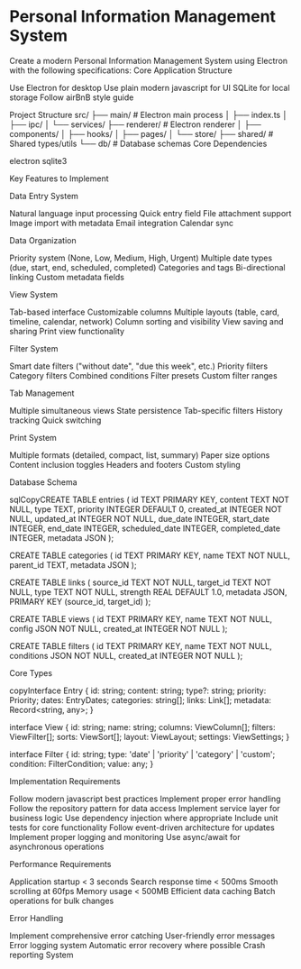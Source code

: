 # Personal Information Management System

Create a modern Personal Information Management System using Electron with the following specifications:
Core Application Structure

Use Electron for desktop
Use plain modern javascript for UI
SQLite for local storage
Follow airBnB style guide

Project Structure
src/
├── main/               # Electron main process
│   ├── index.ts
│   ├── ipc/
│   └── services/
├── renderer/          # Electron renderer
│   ├── components/
│   ├── hooks/
│   ├── pages/
│   └── store/
├── shared/           # Shared types/utils
└── db/              # Database schemas
Core Dependencies

electron
sqlite3

Key Features to Implement

Data Entry System

Natural language input processing
Quick entry field
File attachment support
Image import with metadata
Email integration
Calendar sync

Data Organization

Priority system (None, Low, Medium, High, Urgent)
Multiple date types (due, start, end, scheduled, completed)
Categories and tags
Bi-directional linking
Custom metadata fields

View System

Tab-based interface
Customizable columns
Multiple layouts (table, card, timeline, calendar, network)
Column sorting and visibility
View saving and sharing
Print view functionality

Filter System

Smart date filters ("without date", "due this week", etc.)
Priority filters
Category filters
Combined conditions
Filter presets
Custom filter ranges

Tab Management

Multiple simultaneous views
State persistence
Tab-specific filters
History tracking
Quick switching

Print System

Multiple formats (detailed, compact, list, summary)
Paper size options
Content inclusion toggles
Headers and footers
Custom styling

Database Schema

sqlCopyCREATE TABLE entries (
  id TEXT PRIMARY KEY,
  content TEXT NOT NULL,
  type TEXT,
  priority INTEGER DEFAULT 0,
  created_at INTEGER NOT NULL,
  updated_at INTEGER NOT NULL,
  due_date INTEGER,
  start_date INTEGER,
  end_date INTEGER,
  scheduled_date INTEGER,
  completed_date INTEGER,
  metadata JSON
);

CREATE TABLE categories (
  id TEXT PRIMARY KEY,
  name TEXT NOT NULL,
  parent_id TEXT,
  metadata JSON
);

CREATE TABLE links (
  source_id TEXT NOT NULL,
  target_id TEXT NOT NULL,
  type TEXT NOT NULL,
  strength REAL DEFAULT 1.0,
  metadata JSON,
  PRIMARY KEY (source_id, target_id)
);

CREATE TABLE views (
  id TEXT PRIMARY KEY,
  name TEXT NOT NULL,
  config JSON NOT NULL,
  created_at INTEGER NOT NULL
);

CREATE TABLE filters (
  id TEXT PRIMARY KEY,
  name TEXT NOT NULL,
  conditions JSON NOT NULL,
  created_at INTEGER NOT NULL
);

Core Types

copyInterface Entry {
  id: string;
  content: string;
  type?: string;
  priority: Priority;
  dates: EntryDates;
  categories: string[];
  links: Link[];
  metadata: Record<string, any>;
}

interface View {
  id: string;
  name: string;
  columns: ViewColumn[];
  filters: ViewFilter[];
  sorts: ViewSort[];
  layout: ViewLayout;
  settings: ViewSettings;
}

interface Filter {
  id: string;
  type: 'date' | 'priority' | 'category' | 'custom';
  condition: FilterCondition;
  value: any;
}

Implementation Requirements

Follow modern javascript best practices
Implement proper error handling
Follow the repository pattern for data access
Implement service layer for business logic
Use dependency injection where appropriate
Include unit tests for core functionality
Follow event-driven architecture for updates
Implement proper logging and monitoring
Use async/await for asynchronous operations

Performance Requirements

Application startup < 3 seconds
Search response time < 500ms
Smooth scrolling at 60fps
Memory usage < 500MB
Efficient data caching
Batch operations for bulk changes

Error Handling

Implement comprehensive error catching
User-friendly error messages
Error logging system
Automatic error recovery where possible
Crash reporting System

